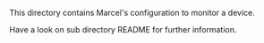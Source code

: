 This directory contains Marcel's configuration to monitor a device.

Have a look on sub directory README for further information.
